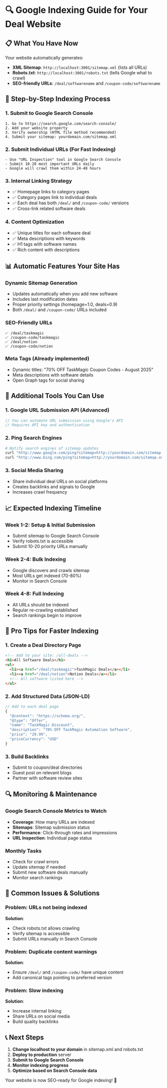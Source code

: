 # 🔍 Google Indexing Guide for Your Deal Website

## 📋 What You Have Now

Your website automatically generates:
- **XML Sitemap**: `http://localhost:3001/sitemap.xml` (lists all URLs)
- **Robots.txt**: `http://localhost:3001/robots.txt` (tells Google what to crawl)
- **SEO-friendly URLs**: `/deal/softwarename` and `/coupon-code/softwarename`

## 🚀 Step-by-Step Indexing Process

### 1. **Submit to Google Search Console**
```
1. Go to https://search.google.com/search-console/
2. Add your website property
3. Verify ownership (HTML file method recommended)
4. Submit your sitemap: yourdomain.com/sitemap.xml
```

### 2. **Submit Individual URLs** (For Fast Indexing)
```
- Use "URL Inspection" tool in Google Search Console
- Submit 10-20 most important URLs daily
- Google will crawl them within 24-48 hours
```

### 3. **Internal Linking Strategy**
- ✅ Homepage links to category pages
- ✅ Category pages link to individual deals
- ✅ Each deal has both `/deal/` and `/coupon-code/` versions
- ✅ Cross-link related software deals

### 4. **Content Optimization**
- ✅ Unique titles for each software deal
- ✅ Meta descriptions with keywords
- ✅ H1 tags with software names
- ✅ Rich content with descriptions

## 📊 Automatic Features Your Site Has

### **Dynamic Sitemap Generation**
- Updates automatically when you add new software
- Includes last modification dates
- Proper priority settings (homepage=1.0, deals=0.9)
- Both `/deal/` and `/coupon-code/` URLs included

### **SEO-Friendly URLs**
```
✅ /deal/taskmagic
✅ /coupon-code/taskmagic
✅ /deal/notion
✅ /coupon-code/notion
```

### **Meta Tags** (Already implemented)
- Dynamic titles: "70% OFF TaskMagic Coupon Codes - August 2025"
- Meta descriptions with software details
- Open Graph tags for social sharing

## 🔧 Additional Tools You Can Use

### **1. Google URL Submission API** (Advanced)
```javascript
// You can automate URL submission using Google's API
// Requires API key and authentication
```

### **2. Ping Search Engines**
```bash
# Notify search engines of sitemap updates
curl "http://www.google.com/ping?sitemap=http://yourdomain.com/sitemap.xml"
curl "http://www.bing.com/ping?sitemap=http://yourdomain.com/sitemap.xml"
```

### **3. Social Media Sharing**
- Share individual deal URLs on social platforms
- Creates backlinks and signals to Google
- Increases crawl frequency

## 📈 Expected Indexing Timeline

### **Week 1-2**: Setup & Initial Submission
- Submit sitemap to Google Search Console
- Verify robots.txt is accessible
- Submit 10-20 priority URLs manually

### **Week 2-4**: Bulk Indexing
- Google discovers and crawls sitemap
- Most URLs get indexed (70-80%)
- Monitor in Search Console

### **Week 4-8**: Full Indexing
- All URLs should be indexed
- Regular re-crawling established
- Search rankings begin to improve

## 🎯 Pro Tips for Faster Indexing

### **1. Create a Deal Directory Page**
```html
<!-- Add to your site: /all-deals -->
<h1>All Software Deals</h1>
<ul>
  <li><a href="/deal/taskmagic">TaskMagic Deals</a></li>
  <li><a href="/deal/notion">Notion Deals</a></li>
  <!-- All software listed here -->
</ul>
```

### **2. Add Structured Data** (JSON-LD)
```javascript
// Add to each deal page
{
  "@context": "https://schema.org/",
  "@type": "Offer",
  "name": "TaskMagic Discount",
  "description": "70% OFF TaskMagic Automation Software",
  "price": "29.99",
  "priceCurrency": "USD"
}
```

### **3. Build Backlinks**
- Submit to coupon/deal directories
- Guest post on relevant blogs
- Partner with software review sites

## 🔍 Monitoring & Maintenance

### **Google Search Console Metrics to Watch**
- **Coverage**: How many URLs are indexed
- **Sitemaps**: Sitemap submission status
- **Performance**: Click-through rates and impressions
- **URL Inspection**: Individual page status

### **Monthly Tasks**
- Check for crawl errors
- Update sitemap if needed
- Submit new software deals manually
- Monitor search rankings

## 🚨 Common Issues & Solutions

### **Problem**: URLs not being indexed
**Solution**: 
- Check robots.txt allows crawling
- Verify sitemap is accessible
- Submit URLs manually in Search Console

### **Problem**: Duplicate content warnings
**Solution**:
- Ensure `/deal/` and `/coupon-code/` have unique content
- Add canonical tags pointing to preferred version

### **Problem**: Slow indexing
**Solution**:
- Increase internal linking
- Share URLs on social media
- Build quality backlinks

## 📞 Next Steps

1. **Change localhost to your domain** in sitemap.xml and robots.txt
2. **Deploy to production** server
3. **Submit to Google Search Console**
4. **Monitor indexing progress**
5. **Optimize based on Search Console data**

Your website is now SEO-ready for Google indexing! 🎉
